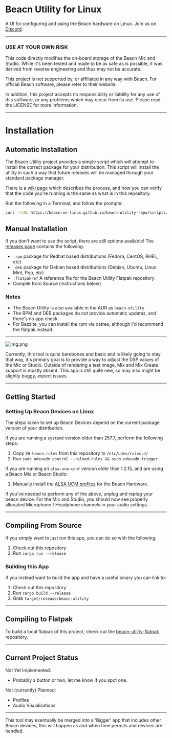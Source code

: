 # Beacn Utility for Linux

A UI for configuring and using the Beacn hardware on Linux. Join us on [Discord](https://discord.gg/PdsscuEhMh).

***

### USE AT YOUR OWN RISK

This code directly modifies the on-board storage of the Beacn Mic and Studio. While it's been tested and made to
be as safe as is possible, it was derived from reverse engineering and thus may not be accurate.

This project is not supported by, or affiliated in any way with Beacn. For official Beacn software, please refer
to their website.

In addition, this project accepts no responsibility or liability for any use of this software, or any problems
which may occur from its use. Please read the LICENSE for more information.

***
# Installation

## Automatic Installation
The Beacn Utility project provides a simple script which will attempt to install the correct package for your
distribution. This script will install the utility in such a way that future releases will be managed through your
standard package manager.

There is a [wiki page](https://github.com/beacn-on-linux/beacn-utility/wiki/Release-Transparency) which describes the
process, and how you can verify that the code you're running is the same as what is in this repository.

Run the following in a Terminal, and follow the prompts:
```bash
curl -fsSL https://beacn-on-linux.github.io/beacn-utility-repo/scripts/install.sh | bash
```

## Manual Installation
If you don't want to use the script, there are still options available! The [releases page](https://github.com/beacn-on-linux/beacn-utility/releases/latest) 
contains the following:

* `.rpm` package for Redhat based distributions (Fedora, CentOS, RHEL, etc)
* `.deb` package for Debian based distributions (Debian, Ubuntu, Linux Mint, Pop, etc)
* `.flatpakref` A reference file for the Beacn Utility Flatpak repository
* Compile from Source (instructions below)

### Notes
 * The Beacn Utility is also available in the AUR as `beacn-utility`
 * The RPM and DEB packages do not provide automatic updates, and there's no app check.
 * For Bazzite, you can install the rpm via ostree, although I'd recommend the flatpak instead.

***
![img.png](.github/resources/img.png)

Currently, this tool is quite barebones and basic and is likely going to stay that way, it's primary goal is to provide
a way to adjust the DSP values of the Mic or Studio. Outside of rendering a test image, Mix and Mix Create support is
mostly absent. This app is still quite new, so may also might be slightly buggy, expect issues.
***

## Getting Started

### Setting Up Beacn Devices on Linux

The steps taken to set up Beacn Devices depend on the current package version of your distribution.

If you are running a `systemd` version older than 257.7, perform the following steps:
1) Copy `50-beacn.rules` from this repository to `/etc/udev/rules.d/`
2) Run `sudo udevadm control --reload-rules && sudo udevadm trigger` 

If you are running an `alsa-ucm-conf` version older than 1.2.15, and are using a Beacn Mic or Beacn Studio:
1) Manually install the [ALSA UCM profiles](https://github.com/beacn-on-linux/beacn-ucm-profiles) for the Beacn Hardware.

If you've needed to perform any of the above, unplug and replug your beacn device. For the Mic and Studio, you should
now see properly allocated Microphone / Headphone channels in your audio settings.
***

## Compiling From Source

If you simply want to just run this app, you can do so with the following:

1) Check out this repository
2) Run `cargo run --release`

### Building this App

If you instead want to build the app and have a useful binary you can link to:

1) Check out this repository
2) Run `cargo build --release`
3) Grab `target/release/beacn-utility`

***

## Compiling to Flatpak

To build a local flatpak of this project, check out the [beacn-utility-flatpak](https://github.com/beacn-on-linux/beacn-utility-flatpak)
repository.

***
## Current Project Status

Not Yet Implemented:
* Probably a button or two, let me know if you spot one.

Not (currently) Planned:
* Profiles
* Audio Visualisations

***

This tool may eventually be merged into a 'Bigger' app that includes other Beacn devices, this will happen as and
when time permits and devices are handled.